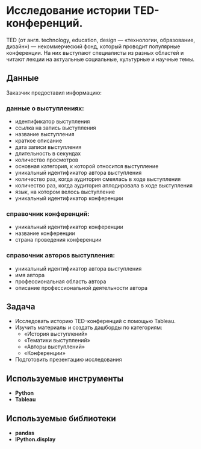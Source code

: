 # Исследование истории TED-конференций.
TED (от англ. technology, education, design — «технологии, образование, дизайн») — некоммерческий фонд, который проводит популярные конференции. На них выступают специалисты из разных областей и читают лекции на актуальные социальные, культурные и научные темы. 

## Данные
Заказчик предоставил информацию:

### данные о выступлениях:
- идентификатор выступления	
- ссылка на запись выступления	
- название выступления	
- краткое описание	
- дата записи выступления	
- длительность в секундах	
- количество просмотров	
- основная категория, к которой относится выступление	
- уникальный идентификатор автора выступления	
- количество раз, когда аудитория смеялась в ходе выступления	
- количество раз, когда аудитория аплодировала в ходе выступления	
- язык, на котором велось выступление	
- уникальный идентификатор конференции

### справочник конференций:
- уникальный идентификатор конференции
- название конференции
- страна проведения конференции

### справочник авторов выступления:
- уникальный идентификатор автора выступления
- имя автора
- профессиональная область автора
- описание профессиональной деятельности автора


## Задача 

- Исследовать историю TED-конференций с помощью Tableau.  
- Изучить материалы и создать дашборды по категориям:
  - «История выступлений»
  - «Тематики выступлений»
  - «Авторы выступлений»
  - «Конференции»
- Подготовить презентацию исследования


 
## Используемые инструменты
- **Python**  
- **Tableau** 

## Используемые библиотеки
- **pandas**  
- **IPython.display**

